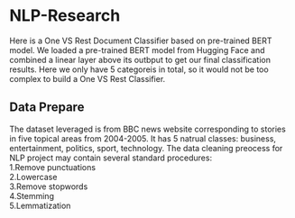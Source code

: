 # NLP-Research
Here is a One VS Rest Document Classifier based on pre-trained BERT model. We loaded a pre-trained BERT model from Hugging Face and combined a linear layer above its outbput to get our final classification results. Here we only have 5 categoreis in total, so it would not be too complex to build a One VS Rest Classifier.<br>
## Data Prepare
The dataset leveraged is from BBC news website corresponding to stories in five topical areas from 2004-2005. It has 5 natrual classes: business, entertainment, politics, sport, technology. The data cleaning preocess for NLP project may contain several standard procedures:<br>
1.Remove punctuations<br>
2.Lowercase<br>
3.Remove stopwords<br>
4.Stemming<br>
5.Lemmatization<br>
